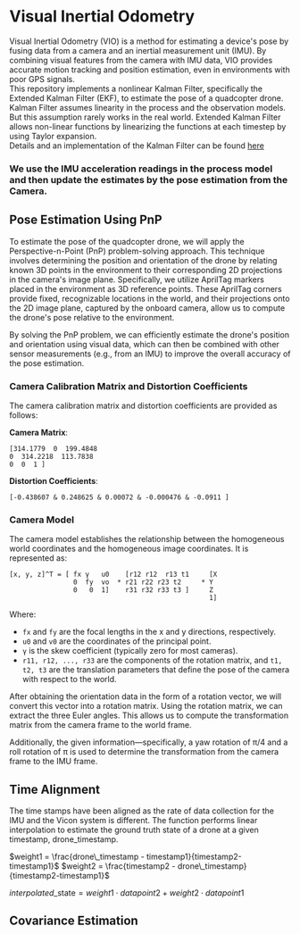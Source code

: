 # Visual Inertial Odometry 
Visual Inertial Odometry (VIO) is a method for estimating a device's pose by fusing data from a camera and an inertial measurement unit (IMU). By combining visual features from the camera with IMU data, VIO provides accurate motion tracking and position estimation, even in environments with poor GPS signals.  
This repository implements a nonlinear Kalman Filter, specifically the Extended Kalman Filter (EKF), to estimate the pose of a quadcopter drone.   
Kalman Filter assumes linearity in the process and the observation models. But this assumption rarely works in the real world. Extended Kalman Filter allows non-linear functions by linearizing the functions at each timestep by using Taylor expansion.  
 Details and an implementation of the Kalman Filter can be found [here](https://github.com/shounaknaik/KalmanFilter)  

### We use the IMU acceleration readings in the process model and then update the estimates by the pose estimation from the Camera. 

## Pose Estimation Using PnP
To estimate the pose of the quadcopter drone, we will apply the Perspective-n-Point (PnP) problem-solving approach. This technique involves determining the position and orientation of the drone by relating known 3D points in the environment to their corresponding 2D projections in the camera's image plane. Specifically, we utilize AprilTag markers placed in the environment as 3D reference points. These AprilTag corners provide fixed, recognizable locations in the world, and their projections onto the 2D image plane, captured by the onboard camera, allow us to compute the drone's pose relative to the environment.

By solving the PnP problem, we can efficiently estimate the drone's position and orientation using visual data, which can then be combined with other sensor measurements (e.g., from an IMU) to improve the overall accuracy of the pose estimation. 

### Camera Calibration Matrix and Distortion Coefficients

The camera calibration matrix and distortion coefficients are provided as follows:

**Camera Matrix**:  
```
[314.1779  0  199.4848  
0  314.2218  113.7838 
0  0  1 ]
```

**Distortion Coefficients**:  

```
[-0.438607 & 0.248625 & 0.00072 & -0.000476 & -0.0911 ]
```

### Camera Model

The camera model establishes the relationship between the homogeneous world coordinates and the homogeneous image coordinates. It is represented as:

<!-- $$
\begin{bmatrix} 
x \\ 
y \\ 
z \\ 
1 
\end{bmatrix}
=
\begin{bmatrix} 
fx & \gamma & u0 \\ 
0 & fy & v0 \\ 
0 & 0 & 1 
\end{bmatrix}
\begin{bmatrix} 
r11 & r12 & r13 & t1 \\ 
r21 & r22 & r23 & t2 \\ 
r31 & r32 & r33 & t3 
\end{bmatrix}
\begin{bmatrix} 
X \\ 
Y \\ 
Z \\ 
1 
\end{bmatrix}
$$ -->
```
[x, y, z]^T = [ fx γ   u0    [r12 r12  r13 t1     [X                             
                0  fy  vo  * r21 r22 r23 t2     * Y
                0   0  1]    r31 r32 r33 t3 ]     Z
                                                  1]
```
Where:

- `fx` and `fy` are the focal lengths in the x and y directions, respectively.
- `u0` and `v0` are the coordinates of the principal point.
- `γ` is the skew coefficient (typically zero for most cameras).
- `r11, r12, ..., r33` are the components of the rotation matrix, and `t1, t2, t3` are the translation parameters that define the pose of the camera with respect to the world.  

After obtaining the orientation data in the form of a rotation vector, we will convert this vector into a rotation matrix. Using the rotation matrix, we can extract the three Euler angles.  This allows us to compute the transformation matrix from the camera frame to the world frame.

Additionally, the given information—specifically, a yaw rotation of 
π/4 and a roll rotation of 
π is used to determine the transformation from the camera frame to the IMU frame.

## Time Alignment
The time
stamps have been aligned as the rate of data
collection for the IMU and the Vicon system is different. The function performs linear interpolation to estimate the ground truth state of a drone at a given timestamp, drone_timestamp.   

$weight1 = \frac{drone\_timestamp - timestamp1}{timestamp2-timestamp1}$
$weight2 = \frac{timestamp2 - drone\_timestamp}{timestamp2-timestamp1}$

$interpolated\_\text{state}=weight1⋅datapoint2+weight2⋅datapoint1$

## Covariance Estimation
